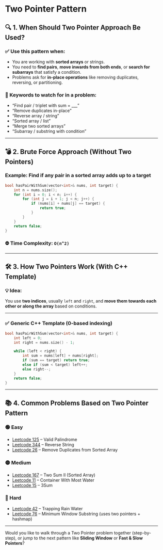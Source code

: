 # Two Pointer Pattern

## 🔍 1. When Should Two Pointer Approach Be Used?

### ✅ Use this pattern when:
- You are working with **sorted arrays** or strings.
- You need to **find pairs**, **move inwards from both ends**, or **search for subarrays** that satisfy a condition.
- Problems ask for **in-place operations** like removing duplicates, reversing, or partitioning.

### 🧠 Keywords to watch for in a problem:
- “Find pair / triplet with sum = ___”
- “Remove duplicates in-place”
- “Reverse array / string”
- “Sorted array / list”
- “Merge two sorted arrays”
- “Subarray / substring with condition”

---

## 💣 2. Brute Force Approach (Without Two Pointers)

### Example: Find if any pair in a sorted array adds up to a target

```cpp
bool hasPairWithSum(vector<int>& nums, int target) {
    int n = nums.size();
    for (int i = 0; i < n; i++) {
        for (int j = i + 1; j < n; j++) {
            if (nums[i] + nums[j] == target) {
                return true;
            }
        }
    }
    return false;
}
```

### ⛔ Time Complexity: `O(n^2)`

---

## 🛠️ 3. How Two Pointers Work (With C++ Template)

### 💡 Idea:
You use **two indices**, usually `left` and `right`, and **move them towards each other or along the array** based on conditions.

---

### ✅ Generic C++ Template (0-based indexing)

```cpp
bool hasPairWithSum(vector<int>& nums, int target) {
    int left = 0;
    int right = nums.size() - 1;

    while (left < right) {
        int sum = nums[left] + nums[right];
        if (sum == target) return true;
        else if (sum < target) left++;
        else right--;
    }
    return false;
}
```
---

## 📚 4. Common Problems Based on Two Pointer Pattern

### 🟢 Easy
- [Leetcode 125](https://leetcode.com/problems/valid-palindrome/) – Valid Palindrome
- [Leetcode 344](https://leetcode.com/problems/reverse-string/) – Reverse String
- [Leetcode 26](https://leetcode.com/problems/remove-duplicates-from-sorted-array/) – Remove Duplicates from Sorted Array

### 🟡 Medium
- [Leetcode 167](https://leetcode.com/problems/two-sum-ii-input-array-is-sorted/) – Two Sum II (Sorted Array)
- [Leetcode 11](https://leetcode.com/problems/container-with-most-water/) – Container With Most Water
- [Leetcode 15](https://leetcode.com/problems/3sum/) – 3Sum

### 🔴 Hard
- [Leetcode 42](https://leetcode.com/problems/trapping-rain-water/) – Trapping Rain Water
- [Leetcode 76](https://leetcode.com/problems/minimum-window-substring/) – Minimum Window Substring (uses two pointers + hashmap)

---

Would you like to walk through a Two Pointer problem together (step-by-step), or jump to the next pattern like **Sliding Window** or **Fast & Slow Pointers**?